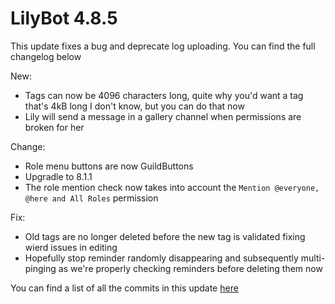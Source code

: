 # LilyBot 4.8.5

This update fixes a bug and deprecate log uploading.
You can find the full changelog below

New:
* Tags can now be 4096 characters long, quite why you'd want a tag that's 4kB long I don't know, but you can do that now
* Lily will send a message in a gallery channel when permissions are broken for her

Change:
* Role menu buttons are now GuildButtons
* Upgradle to 8.1.1
* The role mention check now takes into account the `Mention @everyone, @here and All Roles` permission

Fix:
* Old tags are no longer deleted before the new tag is validated fixing wierd issues in editing
* Hopefully stop reminder randomly disappearing and subsequently multi-pinging as we're properly checking reminders before deleting them now 

You can find a list of all the commits in this update [here](https://github.com/hyacinthbots/LilyBot/compare/v4.8.4...v4.8.5)

